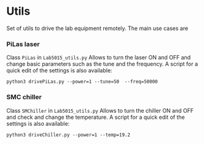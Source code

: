 # Utils
Set of utils to drive the lab equipment remotely. The main use cases are

### PiLas laser
Class `PiLas` in `Lab5015_utils.py`
Allows to turn the laser ON and OFF and change basic parameters such as the tune and the frequency. A script for a quick edit of the settings is also available:
```
python3 drivePiLas.py --power=1 --tune=50  --freq=50000
```

### SMC chiller
Class `SMChiller` in `Lab5015_utils.py`
Allows to turn the chiller ON and OFF and check and change the temperature. A script for a quick edit of the settings is also available:
```
python3 driveChiller.py --power=1 --temp=19.2
```
